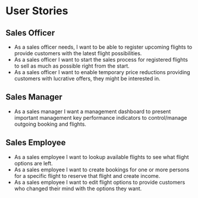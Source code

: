 # User Stories

## Sales Officer
- As a sales officer needs, I want to be able to register upcoming flights to provide customers with the latest flight possibilities.
- As a sales officer I want to start the sales process for registered flights to sell as much as possible right from the start.
- As a sales officer I want to enable temporary price reductions providing customers with lucrative offers, they might be interested in.



## Sales Manager
- As a sales manager I want a management dashboard to present important management key performance indicators to control/manage outgoing booking and flights.

## Sales Employee
- As a sales employee I want to lookup available flights to see what flight options are left.
- As a sales employee I want to create bookings for one or more persons for a specific flight to reserve that flight and create income.
- As a sales employee I want to edit flight options to provide customers who changed their mind with the options they want.
